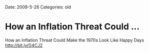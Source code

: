Date: 2009-5-26
Categories: old

# How an Inflation Threat Could ...

How an Inflation Threat Could Make the 1970s Look Like Happy Days <a href="http://bit.ly/G4CJ2" rel="nofollow">http://bit.ly/G4CJ2</a>
